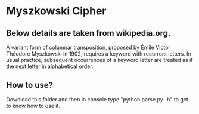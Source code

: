 # Myszkowski Cipher

## Below details are taken from wikipedia.org.
A variant form of columnar transposition, proposed by Émile Victor Théodore Myszkowski in 1902, requires a keyword with recurrent letters. In usual practice, subsequent occurrences of a keyword letter are treated as if the next letter in alphabetical order.

## How to use?
Download this folder and then in console type "python parse.py -h" to get to know how to use it.

